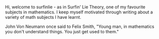Hi, welcome to surfinlie - as in Surfin' Lie Theory, one of my favourite subjects in mathematics.
I keep myself motivated through writing about a variety of math subjects I have learnt. 

John Von Neumann once said to Felix Smith, "Young man, in mathematics you don't understand things. You just get used to them."
